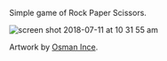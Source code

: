 Simple game of Rock Paper Scissors. 

![screen shot 2018-07-11 at 10 31 55 am](https://user-images.githubusercontent.com/28768632/42589777-f4bee59c-84f6-11e8-9c35-5afe08abf1c8.png)

Artwork by [Osman Ince](https://dribbble.com/shots/2403290-Rock-Paper-Scissors "dribble.com").
